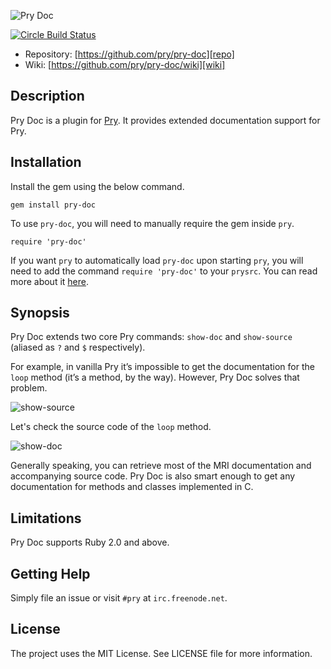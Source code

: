 ![Pry Doc][logo]

[![Circle Build Status](https://circleci.com/gh/pry/pry-doc.svg?style=shield)](https://circleci.com/gh/pry/pry-doc)

* Repository: [https://github.com/pry/pry-doc][repo]
* Wiki: [https://github.com/pry/pry-doc/wiki][wiki]

Description
-----------

Pry Doc is a plugin for [Pry][pry]. It provides extended documentation support
for Pry.

Installation
------------

Install the gem using the below command.

    gem install pry-doc

To use `pry-doc`, you will need to manually require the gem inside `pry`.

    require 'pry-doc'

If you want `pry` to automatically load `pry-doc` upon starting `pry`, you will need to add the command `require 'pry-doc'` to your `prysrc`.
You can read more about it [here][pry-overview].

Synopsis
--------

Pry Doc extends two core Pry commands: `show-doc` and `show-source` (aliased as
`?` and `$` respectively).

For example, in vanilla Pry it’s impossible to get the documentation for the
`loop` method (it’s a method, by the way). However, Pry Doc solves that problem.

![show-source][show-doc]

Let's check the source code of the `loop` method.

![show-doc][show-source]

Generally speaking, you can retrieve most of the MRI documentation and
accompanying source code. Pry Doc is also smart enough to get any documentation
for methods and classes implemented in C.

Limitations
-----------

Pry Doc supports Ruby 2.0 and above.

Getting Help
------------

Simply file an issue or visit `#pry` at `irc.freenode.net`.

License
-------

The project uses the MIT License. See LICENSE file for more information.

[logo]: http://img-fotki.yandex.ru/get/6724/98991937.13/0_9faaa_26ec83af_orig "Pry Doc"
[pry]: https://github.com/pry/pry
[pry-overview]: https://github.com/pry/pry#overview
[show-source]: http://img-fotki.yandex.ru/get/9303/98991937.13/0_9faac_aa86e189_orig "show-source extended by Pry Doc"
[show-doc]: http://img-fotki.yandex.ru/get/9058/98991937.13/0_9faab_68d7a43a_orig "show-doc extended by Pry Doc"
[repo]: https://github.com/pry/pry-doc
[wiki]: https://github.com/pry/pry-doc/wiki
